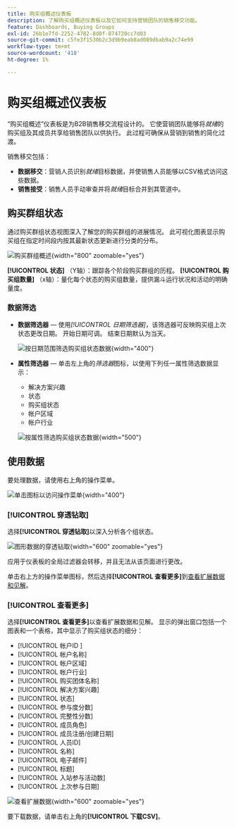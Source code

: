```yaml
---
title: 购买组概述仪表板
description: 了解购买组概述仪表板以及它如何支持营销团队的销售移交功能。
feature: Dashboards, Buying Groups
exl-id: 26b1e7fd-2252-4782-8d0f-874720cc7d03
source-git-commit: c5fe3f1530b2c3d9b9eab8ad089dbab9a2c74e99
workflow-type: tm+mt
source-wordcount: '418'
ht-degree: 1%

---
```


# 购买组概述仪表板

“购买组概述”仪表板是为B2B销售移交流程设计的。 它使营销团队能够将&#x200B;_就绪_&#x200B;的购买组及其成员共享给销售团队以供执行。 此过程可确保从营销到销售的简化过渡。

销售移交包括：

* **数据移交**：营销人员识别&#x200B;_就绪_&#x200B;目标数据，并使销售人员能够以CSV格式访问这些数据。 
* **销售接受**：销售人员手动审查并将&#x200B;_就绪_&#x200B;目标合并到其管道中。

## 购买群组状态

通过购买群组状态视图深入了解您的购买群组的进展情况。 此可视化图表显示购买组在指定时间段内按其最新状态更新进行分类的分布。

![购买群组概述](./assets/buying-groups-overview.png){width="800" zoomable="yes"}

**[!UICONTROL 状态]** （Y轴）：跟踪各个阶段购买群组的历程。
**[!UICONTROL 购买组数量]** （x轴）：量化每个状态的购买组数量，提供漏斗运行状况和活动的明确量度。
<!-- To generate a shareable PDF of your current view, click **[!UICONTROL Export]** at the top-right corner of the page. -->

### 数据筛选

* **数据筛选器** — 使用&#x200B;_[!UICONTROL 日期筛选器]_，该筛选器可反映购买组上次状态更改日期。 开始日期可调。 结束日期默认为当天。

  ![按日期范围筛选购买组状态数据](./assets//buying-group-status-filter-date.png){width="400"}

* **属性筛选器** — 单击左上角的&#x200B;_筛选器_&#x200B;图标，以使用下列任一属性筛选数据显示：

   * 解决方案兴趣
   * 状态
   * 购买组状态
   * 帐户区域
   * 帐户行业
  <!-- * Account's Industry -->

  ![按属性筛选购买组状态数据](./assets/buying-group-status-drill-through-filters.png){width="500"}

## 使用数据

要处理数据，请使用右上角的操作菜单。

![单击图标以访问操作菜单](./assets/buying-group-more-menu.png){width="400"}

### [!UICONTROL 穿透钻取]

选择&#x200B;**[!UICONTROL 穿透钻取]**&#x200B;以深入分析各个组状态。

![图形数据的穿透钻取](./assets/buying-group-status-drill-through-view.png){width="600" zoomable="yes"}

应用于仪表板的全局过滤器会转移，并且无法从该页面进行更改。

单击右上方的操作菜单图标，然后选择&#x200B;**[!UICONTROL 查看更多]**&#x200B;到[查看扩展数据和见解](#view-more)。

### [!UICONTROL 查看更多]

选择&#x200B;**[!UICONTROL 查看更多]**&#x200B;以查看扩展数据和见解。 显示的弹出窗口包括一个图表和一个表格，其中显示了购买组状态的细分：

* [!UICONTROL 帐户ID ]
* [!UICONTROL 帐户名称]
* [!UICONTROL 帐户区域]
* [!UICONTROL 帐户行业]
* [!UICONTROL 购买团体名称]
* [!UICONTROL 解决方案兴趣]
* [!UICONTROL 状态]
* [!UICONTROL 参与度分数]
* [!UICONTROL 完整性分数]
* [!UICONTROL 成员角色]
* [!UICONTROL 成员注册/创建日期]
* [!UICONTROL 人员ID]
* [!UICONTROL 名称]
* [!UICONTROL 电子邮件]
* [!UICONTROL 标题]
* [!UICONTROL 入站参与活动数]
* [!UICONTROL 上次参与日期]

![查看扩展数据](./assets/buying-group-status-view-more.png){width="600" zoomable="yes"}

要下载数据，请单击右上角的&#x200B;**[!UICONTROL 下载CSV]**。
